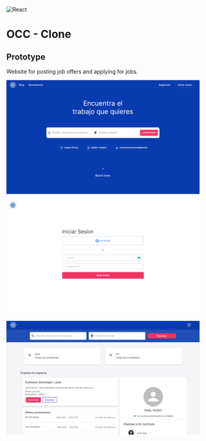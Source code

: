 ![React](https://img.shields.io/badge/react-%2320232a.svg?style=for-the-badge&logo=react&logoColor=%2361DAFB)


# OCC - Clone

## Prototype
Website for posting job offers and applying for jobs.

![demo1](images/1.png)

![demo2](images/3.png)

![demo3](images/5.png)
